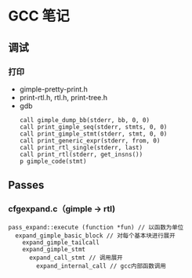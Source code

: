 # GCC 笔记

## 调试

### 打印

- gimple-pretty-print.h
- print-rtl.h, rtl.h, print-tree.h
- gdb
  ```
  call gimple_dump_bb(stderr, bb, 0, 0)
  call print_gimple_seq(stderr, stmts, 0, 0)
  call print_gimple_stmt(stderr, stmt, 0, 0)
  call print_generic_expr(stderr, from, 0)
  call print_rtl_single(stderr, last)
  call print_rtl(stderr, get_insns())
  p gimple_code(stmt)
  ```


## Passes

### cfgexpand.c（gimple -> rtl)

```
pass_expand::execute (function *fun) // 以函数为单位
  expand_gimple_basic_block // 对每个基本块进行展开
  	expand_gimple_tailcall
  	expand_gimple_stmt
  	  expand_call_stmt // 调用展开
  	    expand_internal_call // gcc内部函数调用
```
